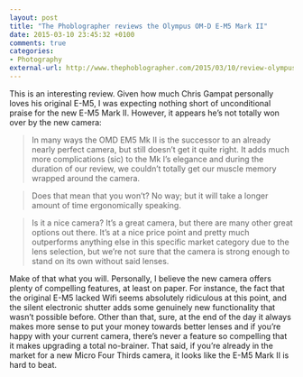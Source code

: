 ```yaml
---
layout: post
title: "The Phoblographer reviews the Olympus OM-D E-M5 Mark II"
date: 2015-03-10 23:45:32 +0100
comments: true
categories: 
- Photography
external-url: http://www.thephoblographer.com/2015/03/10/review-olympus-omd-em5-mk-ii/
---
```


This is an interesting review. Given how much Chris Gampat personally loves his original E-M5, I was expecting nothing short of unconditional praise for the new E-M5 Mark II. However, it appears he’s not totally won over by the new camera:

> In many ways the OMD EM5 Mk II is the successor to an already nearly perfect camera, but still doesn’t get it quite right. It adds much more complications (sic) to the Mk I’s elegance and during the duration of our review, we couldn’t totally get our muscle memory wrapped around the camera.

> Does that mean that you won’t? No way; but it will take a longer amount of time ergonomically speaking.

> Is it a nice camera? It’s a great camera, but there are many other great options out there. It’s at a nice price point and pretty much outperforms anything else in this specific market category due to the lens selection, but we’re not sure that the camera is strong enough to stand on its own without said lenses.

Make of that what you will. Personally, I believe the new camera offers plenty of compelling features, at least on paper. For instance, the fact that the original E-M5 lacked Wifi seems absolutely ridiculous at this point, and the silent electronic shutter adds some genuinely new functionality that wasn’t possible before. Other than that, sure, at the end of the day it always makes more sense to put your money towards better lenses and if you’re happy with your current camera, there’s never a feature so compelling that it makes upgrading a total no-brainer. That said, if you’re already in the market for a new Micro Four Thirds camera, it looks like the E-M5 Mark II is hard to beat.
